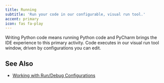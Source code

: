 ```yaml
---
title: Running
subtitle: 'Run your code in our configurable, visual run tool.'
accent: primary
icon: fas fa-play
---
```


Writing Python code means running Python code and PyCharm brings the IDE
experience to this primary activity. Code executes in our visual run tool
window, driven by configurations you can edit.

## See Also
- [Working with Run/Debug Configurations](https://www.jetbrains.com/help/pycharm/run-debug-configuration.html)
